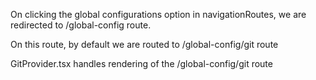 On clicking the global configurations option in navigationRoutes, we are redirected to /global-config route.

On this route, by default we are routed to /global-config/git route

GitProvider.tsx handles rendering of the /global-config/git route
